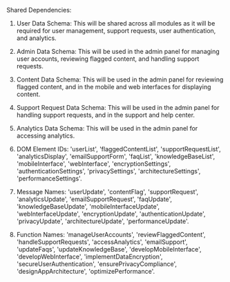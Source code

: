 Shared Dependencies:

1. User Data Schema: This will be shared across all modules as it will be required for user management, support requests, user authentication, and analytics.

2. Admin Data Schema: This will be used in the admin panel for managing user accounts, reviewing flagged content, and handling support requests.

3. Content Data Schema: This will be used in the admin panel for reviewing flagged content, and in the mobile and web interfaces for displaying content.

4. Support Request Data Schema: This will be used in the admin panel for handling support requests, and in the support and help center.

5. Analytics Data Schema: This will be used in the admin panel for accessing analytics.

6. DOM Element IDs: 'userList', 'flaggedContentList', 'supportRequestList', 'analyticsDisplay', 'emailSupportForm', 'faqList', 'knowledgeBaseList', 'mobileInterface', 'webInterface', 'encryptionSettings', 'authenticationSettings', 'privacySettings', 'architectureSettings', 'performanceSettings'.

7. Message Names: 'userUpdate', 'contentFlag', 'supportRequest', 'analyticsUpdate', 'emailSupportRequest', 'faqUpdate', 'knowledgeBaseUpdate', 'mobileInterfaceUpdate', 'webInterfaceUpdate', 'encryptionUpdate', 'authenticationUpdate', 'privacyUpdate', 'architectureUpdate', 'performanceUpdate'.

8. Function Names: 'manageUserAccounts', 'reviewFlaggedContent', 'handleSupportRequests', 'accessAnalytics', 'emailSupport', 'updateFaqs', 'updateKnowledgeBase', 'developMobileInterface', 'developWebInterface', 'implementDataEncryption', 'secureUserAuthentication', 'ensurePrivacyCompliance', 'designAppArchitecture', 'optimizePerformance'.